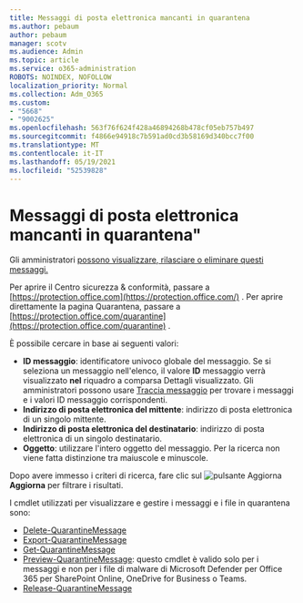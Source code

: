 ```yaml
---
title: Messaggi di posta elettronica mancanti in quarantena
ms.author: pebaum
author: pebaum
manager: scotv
ms.audience: Admin
ms.topic: article
ms.service: o365-administration
ROBOTS: NOINDEX, NOFOLLOW
localization_priority: Normal
ms.collection: Adm_O365
ms.custom:
- "5668"
- "9002625"
ms.openlocfilehash: 563f76f624f428a46894268b478cf05eb757b497
ms.sourcegitcommit: f4866e94918c7b591ad0cd3b58169d340bcc7f00
ms.translationtype: MT
ms.contentlocale: it-IT
ms.lasthandoff: 05/19/2021
ms.locfileid: "52539828"
---
```

# <a name="missing-emails-in-quarantine"></a>Messaggi di posta elettronica mancanti in quarantena"

Gli amministratori [possono visualizzare, rilasciare o eliminare questi messaggi.](/microsoft-365/security/office-365-security/manage-quarantined-messages-and-files)

Per aprire il Centro sicurezza & conformità, passare a [https://protection.office.com](https://protection.office.com/) . Per aprire direttamente la pagina Quarantena, passare a [https://protection.office.com/quarantine](https://protection.office.com/quarantine) .  

È possibile cercare in base ai seguenti valori:  

- **ID messaggio**: identificatore univoco globale del messaggio. Se si seleziona un messaggio nell'elenco, il valore  **ID**  messaggio verrà visualizzato  **nel**  riquadro a comparsa Dettagli visualizzato. Gli amministratori possono usare [Traccia messaggio](/microsoft-365/security/office-365-security/message-trace-scc) per trovare i messaggi e i valori ID messaggio corrispondenti.
- **Indirizzo di posta elettronica del mittente**: indirizzo di posta elettronica di un singolo mittente.
- **Indirizzo di posta elettronica del destinatario**: indirizzo di posta elettronica di un singolo destinatario.
- **Oggetto**: utilizzare l'intero oggetto del messaggio. Per la ricerca non viene fatta distinzione tra maiuscole e minuscole.

Dopo avere immesso i criteri di ricerca, fare clic sul ![pulsante Aggiorna](/microsoft-365/media/scc-quarantine-refresh.png?view=o365-worldwide) **Aggiorna** per filtrare i risultati.

I cmdlet utilizzati per visualizzare e gestire i messaggi e i file in quarantena sono:
- [Delete-QuarantineMessage](/powershell/module/exchange/delete-quarantinemessage)
- [Export-QuarantineMessage](/powershell/module/exchange/export-quarantinemessage)
- [Get-QuarantineMessage](/powershell/module/exchange/get-quarantinemessage)
- [Preview-QuarantineMessage](/powershell/module/exchange/preview-quarantinemessage): questo cmdlet è valido solo per i messaggi e non per i file di malware di Microsoft Defender per Office 365 per SharePoint Online, OneDrive for Business o Teams.
- [Release-QuarantineMessage](/powershell/module/exchange/release-quarantinemessage)